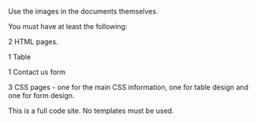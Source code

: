 Use the images in the documents themselves.



You must have at least the following: 

2 HTML pages. 

1 Table

1 Contact us form

3 CSS pages - one for the main CSS information, one for table design and one for form design.



This is a full code site. No templates must be used.